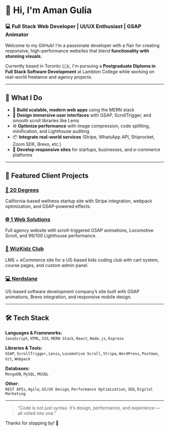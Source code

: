 # 👋 Hi, I'm Aman Gulia

### 💻 Full Stack Web Developer | UI/UX Enthusiast | GSAP Animator

Welcome to my GitHub! I'm a passionate developer with a flair for creating responsive, high-performance websites that blend **functionality with stunning visuals**.

Currently based in Toronto 🇨🇦, I'm pursuing a **Postgraduate Diploma in Full Stack Software Development** at Lambton College while working on real-world freelance and agency projects.

---

## 🚀 What I Do

- 🔧 **Build scalable, modern web apps** using the MERN stack
- 🎨 **Design immersive user interfaces** with GSAP, ScrollTrigger, and smooth scroll libraries like Lenis
- ⚙️ **Optimize performance** with image compression, code splitting, minification, and Lighthouse auditing
- 📦 **Integrate real-world services** (Stripe, WhatsApp API, Shiprocket, Zoom SDK, Brevo, etc.)
- 📲 **Develop responsive sites** for startups, businesses, and e-commerce platforms

---

## 🧩 Featured Client Projects

### [🎯 20 Degrees](https://www.20deg.com)
California-based wellness startup site with Stripe integration, webpack optimization, and GSAP-powered effects.

### [🌐 1 Web Solutions](https://github.com/amangulia4610/1Websolutions)
Full agency website with scroll-triggered GSAP animations, Locomotive Scroll, and 99/100 Lighthouse performance.

### [🧠 WizKidz Club](https://www.wizkidzclub.com)
LMS + eCommerce site for a US-based kids coding club with cart system, course pages, and custom admin panel.

### [💻  Nerdslane](https://github.com/amangulia4610/Nerdslane)
US-based software development company’s site built with GSAP animations, Brevo integration, and responsive mobile design.

---

## 🛠 Tech Stack

**Languages & Frameworks:**  
`JavaScript`, `HTML`, `CSS`, `MERN Stack`, `React`, `Node.js`, `Express`

**Libraries & Tools:**  
`GSAP`, `ScrollTrigger`, `Lenis`, `Locomotive Scroll`, `Stripe`, `WordPress`, `Postman`, `Git`, `Webpack`

**Databases:**  
`MongoDB`, `MySQL`, `MSSQL`

**Other:**  
`REST APIs`, `Agile`, `UI/UX Design`, `Performance Optimization`, `SEO`, `Digital Marketing`

---

> “Code is not just syntax. It’s design, performance, and experience — all rolled into one.”

Thanks for stopping by! 🙌
